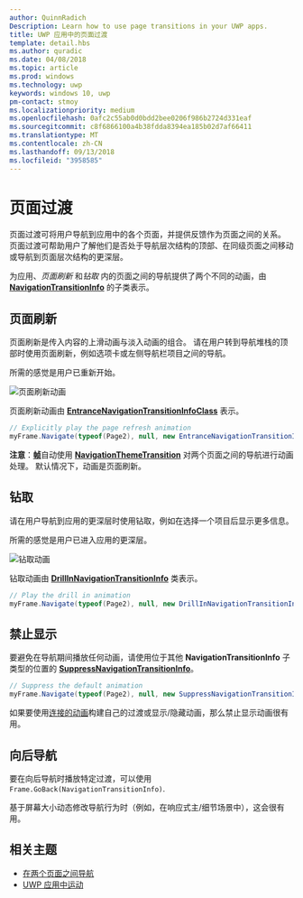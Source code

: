 ```yaml
---
author: QuinnRadich
Description: Learn how to use page transitions in your UWP apps.
title: UWP 应用中的页面过渡
template: detail.hbs
ms.author: quradic
ms.date: 04/08/2018
ms.topic: article
ms.prod: windows
ms.technology: uwp
keywords: windows 10, uwp
pm-contact: stmoy
ms.localizationpriority: medium
ms.openlocfilehash: 0afc2c55ab0d0bdd2bee0206f986b2724d331eaf
ms.sourcegitcommit: c8f6866100a4b38fdda8394ea185b02d7af66411
ms.translationtype: MT
ms.contentlocale: zh-CN
ms.lasthandoff: 09/13/2018
ms.locfileid: "3958585"
---
```

# <a name="page-transitions"></a>页面过渡

页面过渡可将用户导航到应用中的各个页面，并提供反馈作为页面之间的关系。 页面过渡可帮助用户了解他们是否处于导航层次结构的顶部、在同级页面之间移动或导航到页面层次结构的更深层。

为应用、*页面刷新* 和*钻取* 内的页面之间的导航提供了两个不同的动画，由 [**NavigationTransitionInfo**](https://docs.microsoft.com/uwp/api/windows.ui.xaml.media.animation.navigationtransitioninfo) 的子类表示。

## <a name="page-refresh"></a>页面刷新

页面刷新是传入内容的上滑动画与淡入动画的组合。 请在用户转到导航堆栈的顶部时使用页面刷新，例如选项卡或左侧导航栏项目之间的导航。

所需的感觉是用户已重新开始。

![页面刷新动画](images/page-refresh.gif)

页面刷新动画由 [**EntranceNavigationTransitionInfoClass**](https://docs.microsoft.com/uwp/api/windows.ui.xaml.media.animation.entrancenavigationtransitioninfo) 表示。

```csharp
// Explicitly play the page refresh animation
myFrame.Navigate(typeof(Page2), null, new EntranceNavigationTransitionInfo());

```

**注意**：[**帧**](https://docs.microsoft.com/uwp/api/windows.ui.xaml.controls.frame)自动使用 [**NavigationThemeTransition**](https://docs.microsoft.com/uwp/api/windows.ui.xaml.media.animation.navigationthemetransition) 对两个页面之间的导航进行动画处理。 默认情况下，动画是页面刷新。

## <a name="drill"></a>钻取

请在用户导航到应用的更深层时使用钻取，例如在选择一个项目后显示更多信息。

所需的感觉是用户已进入应用的更深层。

![钻取动画](images/drill.gif)

钻取动画由 [**DrillInNavigationTransitionInfo**](https://docs.microsoft.com/uwp/api/windows.ui.xaml.media.animation.drillinnavigationtransitioninfo) 类表示。

```csharp
// Play the drill in animation
myFrame.Navigate(typeof(Page2), null, new DrillInNavigationTransitionInfo());
```

## <a name="suppress"></a>禁止显示

要避免在导航期间播放任何动画，请使用位于其他 **NavigationTransitionInfo** 子类型的位置的 [**SuppressNavigationTransitionInfo**](https://docs.microsoft.com/uwp/api/windows.ui.xaml.media.animation.suppressnavigationtransitioninfo)。

```csharp
// Suppress the default animation
myFrame.Navigate(typeof(Page2), null, new SuppressNavigationTransitionInfo());
```

如果要使用[连接的动画](connected-animation.md)构建自己的过渡或显示/隐藏动画，那么禁止显示动画很有用。

## <a name="backwards-navigation"></a>向后导航

要在向后导航时播放特定过渡，可以使用 `Frame.GoBack(NavigationTransitionInfo)`.

基于屏幕大小动态修改导航行为时（例如，在响应式主/细节场景中），这会很有用。

## <a name="related-topics"></a>相关主题

- [在两个页面之间导航](../basics/navigate-between-two-pages.md)
- [UWP 应用中运动](index.md)
